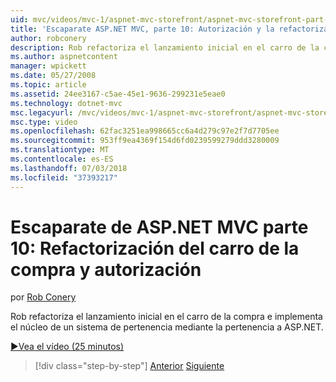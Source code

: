 ```yaml
---
uid: mvc/videos/mvc-1/aspnet-mvc-storefront/aspnet-mvc-storefront-part-10-shopping-cart-refactor-and-authorization
title: 'Escaparate ASP.NET MVC, parte 10: Autorización y la refactorización del carro de la compra | Microsoft Docs'
author: robconery
description: Rob refactoriza el lanzamiento inicial en el carro de la compra e implementa el núcleo de un sistema de pertenencia mediante la pertenencia a ASP.NET.
ms.author: aspnetcontent
manager: wpickett
ms.date: 05/27/2008
ms.topic: article
ms.assetid: 24ee3167-c5ae-45e1-9636-299231e5eae0
ms.technology: dotnet-mvc
msc.legacyurl: /mvc/videos/mvc-1/aspnet-mvc-storefront/aspnet-mvc-storefront-part-10-shopping-cart-refactor-and-authorization
msc.type: video
ms.openlocfilehash: 62fac3251ea998665cc6a4d279c97e2f7d7705ee
ms.sourcegitcommit: 953ff9ea4369f154d6fd0239599279ddd3280009
ms.translationtype: MT
ms.contentlocale: es-ES
ms.lasthandoff: 07/03/2018
ms.locfileid: "37393217"
---
```

<a name="aspnet-mvc-storefront-part-10-shopping-cart-refactor-and-authorization"></a>Escaparate de ASP.NET MVC parte 10: Refactorización del carro de la compra y autorización
====================
por [Rob Conery](https://github.com/robconery)

Rob refactoriza el lanzamiento inicial en el carro de la compra e implementa el núcleo de un sistema de pertenencia mediante la pertenencia a ASP.NET.

[&#9654;Vea el vídeo (25 minutos)](https://channel9.msdn.com/Blogs/ASP-NET-Site-Videos/aspnet-mvc-storefront-part-10-shopping-cart-refactor-and-authorization)

> [!div class="step-by-step"]
> [Anterior](aspnet-mvc-storefront-part-9-the-shopping-cart.md)
> [Siguiente](aspnet-mvc-storefront-part-11-hooking-up-the-shopping-cart-and-using-components.md)
